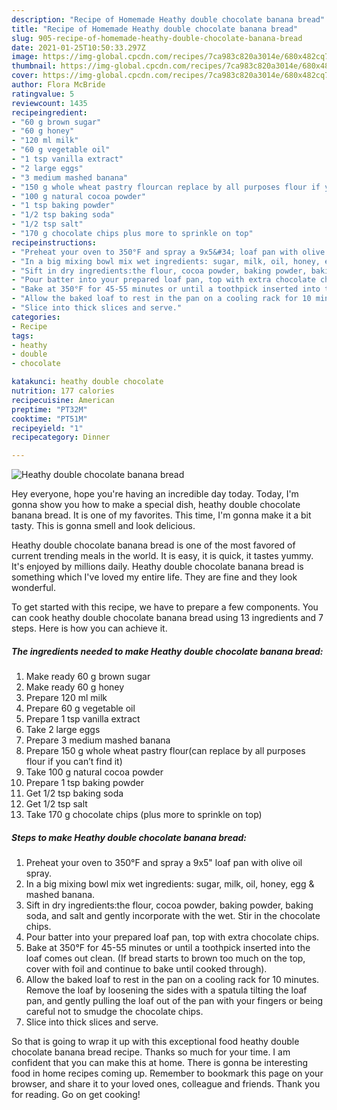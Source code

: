 ```yaml
---
description: "Recipe of Homemade Heathy double chocolate banana bread"
title: "Recipe of Homemade Heathy double chocolate banana bread"
slug: 905-recipe-of-homemade-heathy-double-chocolate-banana-bread
date: 2021-01-25T10:50:33.297Z
image: https://img-global.cpcdn.com/recipes/7ca983c820a3014e/680x482cq70/heathy-double-chocolate-banana-bread-recipe-main-photo.jpg
thumbnail: https://img-global.cpcdn.com/recipes/7ca983c820a3014e/680x482cq70/heathy-double-chocolate-banana-bread-recipe-main-photo.jpg
cover: https://img-global.cpcdn.com/recipes/7ca983c820a3014e/680x482cq70/heathy-double-chocolate-banana-bread-recipe-main-photo.jpg
author: Flora McBride
ratingvalue: 5
reviewcount: 1435
recipeingredient:
- "60 g brown sugar"
- "60 g honey"
- "120 ml milk"
- "60 g vegetable oil"
- "1 tsp vanilla extract"
- "2 large eggs"
- "3 medium mashed banana"
- "150 g whole wheat pastry flourcan replace by all purposes flour if you cant find it"
- "100 g natural cocoa powder"
- "1 tsp baking powder"
- "1/2 tsp baking soda"
- "1/2 tsp salt"
- "170 g chocolate chips plus more to sprinkle on top"
recipeinstructions:
- "Preheat your oven to 350°F and spray a 9x5&#34; loaf pan with olive oil spray."
- "In a big mixing bowl mix wet ingredients: sugar, milk, oil, honey, egg &amp; mashed banana."
- "Sift in dry ingredients:the flour, cocoa powder, baking powder, baking soda, and salt and gently incorporate with the wet. Stir in the chocolate chips."
- "Pour batter into your prepared loaf pan, top with extra chocolate chips."
- "Bake at 350°F for 45-55 minutes or until a toothpick inserted into the loaf comes out clean. (If bread starts to brown too much on the top, cover with foil and continue to bake until cooked through)."
- "Allow the baked loaf to rest in the pan on a cooling rack for 10 minutes. Remove the loaf by loosening the sides with a spatula tilting the loaf pan, and gently pulling the loaf out of the pan with your fingers or being careful not to smudge the chocolate chips."
- "Slice into thick slices and serve."
categories:
- Recipe
tags:
- heathy
- double
- chocolate

katakunci: heathy double chocolate 
nutrition: 177 calories
recipecuisine: American
preptime: "PT32M"
cooktime: "PT51M"
recipeyield: "1"
recipecategory: Dinner

---
```



![Heathy double chocolate banana bread](https://img-global.cpcdn.com/recipes/7ca983c820a3014e/680x482cq70/heathy-double-chocolate-banana-bread-recipe-main-photo.jpg)

Hey everyone, hope you're having an incredible day today. Today, I'm gonna show you how to make a special dish, heathy double chocolate banana bread. It is one of my favorites. This time, I'm gonna make it a bit tasty. This is gonna smell and look delicious.



Heathy double chocolate banana bread is one of the most favored of current trending meals in the world. It is easy, it is quick, it tastes yummy. It's enjoyed by millions daily. Heathy double chocolate banana bread is something which I've loved my entire life. They are fine and they look wonderful.


To get started with this recipe, we have to prepare a few components. You can cook heathy double chocolate banana bread using 13 ingredients and 7 steps. Here is how you can achieve it.

<!--inarticleads1-->

##### The ingredients needed to make Heathy double chocolate banana bread:

1. Make ready 60 g brown sugar
1. Make ready 60 g honey
1. Prepare 120 ml milk
1. Prepare 60 g vegetable oil
1. Prepare 1 tsp vanilla extract
1. Take 2 large eggs
1. Prepare 3 medium mashed banana
1. Prepare 150 g whole wheat pastry flour(can replace by all purposes flour if you can’t find it)
1. Take 100 g natural cocoa powder
1. Prepare 1 tsp baking powder
1. Get 1/2 tsp baking soda
1. Get 1/2 tsp salt
1. Take 170 g chocolate chips (plus more to sprinkle on top)




<!--inarticleads2-->

##### Steps to make Heathy double chocolate banana bread:

1. Preheat your oven to 350°F and spray a 9x5&#34; loaf pan with olive oil spray.
1. In a big mixing bowl mix wet ingredients: sugar, milk, oil, honey, egg &amp; mashed banana.
1. Sift in dry ingredients:the flour, cocoa powder, baking powder, baking soda, and salt and gently incorporate with the wet. Stir in the chocolate chips.
1. Pour batter into your prepared loaf pan, top with extra chocolate chips.
1. Bake at 350°F for 45-55 minutes or until a toothpick inserted into the loaf comes out clean. (If bread starts to brown too much on the top, cover with foil and continue to bake until cooked through).
1. Allow the baked loaf to rest in the pan on a cooling rack for 10 minutes. Remove the loaf by loosening the sides with a spatula tilting the loaf pan, and gently pulling the loaf out of the pan with your fingers or being careful not to smudge the chocolate chips.
1. Slice into thick slices and serve.




So that is going to wrap it up with this exceptional food heathy double chocolate banana bread recipe. Thanks so much for your time. I am confident that you can make this at home. There is gonna be interesting food in home recipes coming up. Remember to bookmark this page on your browser, and share it to your loved ones, colleague and friends. Thank you for reading. Go on get cooking!
